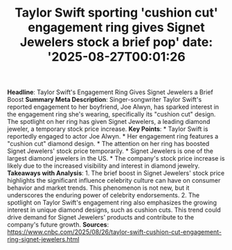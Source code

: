 ﻿---
title: "Taylor Swift sporting 'cushion cut' engagement ring gives Signet Jewelers stock a brief pop'
date: '2025-08-27T00:01:26"
category: "Markets"
summary: ""
slug: "taylor swift sporting cushion cut engagement ring gives sign"
source_urls:
  - "https://www.cnbc.com/2025/08/26/taylor-swift-cushion-cut-engagement-ring-signet-jewelers.html"
seo:
  title: "Taylor Swift sporting 'cushion cut' engagement ring gives Signet Jewelers stock a brief pop | Hash n Hedge'
  description: '"
  keywords: ["news", "markets", "brief"]
---
**Headline**: Taylor Swift's Engagement Ring Gives Signet Jewelers a Brief Boost  **Summary Meta Description**: Singer-songwriter Taylor Swift's reported engagement to her boyfriend, Joe Alwyn, has sparked interest in the engagement ring she's wearing, specifically its "cushion cut" design. The spotlight on her ring has given Signet Jewelers, a leading diamond jeweler, a temporary stock price increase.  **Key Points**:  * Taylor Swift is reportedly engaged to actor Joe Alwyn. * Her engagement ring features a "cushion cut" diamond design. * The attention on her ring has boosted Signet Jewelers' stock price temporarily. * Signet Jewelers is one of the largest diamond jewelers in the US. * The company's stock price increase is likely due to the increased visibility and interest in diamond jewelry.  **Takeaways with Analysis**:  1. The brief boost in Signet Jewelers' stock price highlights the significant influence celebrity culture can have on consumer behavior and market trends. This phenomenon is not new, but it underscores the enduring power of celebrity endorsements. 2. The spotlight on Taylor Swift's engagement ring also emphasizes the growing interest in unique diamond designs, such as cushion cuts. This trend could drive demand for Signet Jewelers' products and contribute to the company's future growth.  **Sources**:  https://www.cnbc.com/2025/08/26/taylor-swift-cushion-cut-engagement-ring-signet-jewelers.html 
